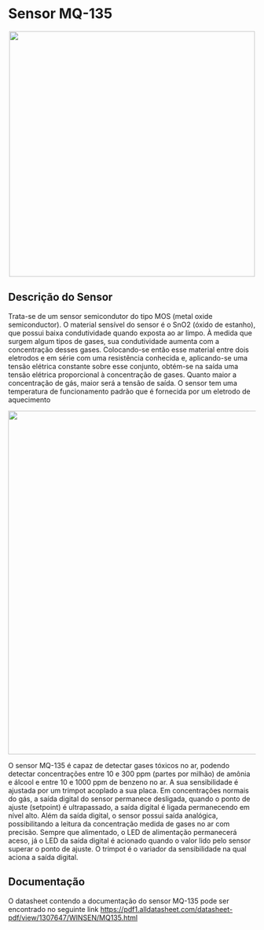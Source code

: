 # Sensor MQ-135

<div align="center">
<img src="https://user-images.githubusercontent.com/82607547/217625996-9c177883-c29c-4934-99b6-d2d57828031a.png" width="500" />
</div>


## Descrição do Sensor
Trata-se de um sensor semicondutor do tipo MOS (metal oxide semiconductor). O material sensível do sensor é o SnO2 (óxido de estanho), que possui baixa condutividade quando exposta ao ar limpo. À medida que surgem algum tipos de gases, sua condutividade aumenta com a concentração desses gases. Colocando-se então esse material entre dois eletrodos e em série com uma resistência conhecida e, aplicando-se uma tensão elétrica constante sobre esse conjunto, obtém-se na saída uma tensão elétrica proporcional à concentração de gases. Quanto maior a concentração de gás, maior será a tensão de saída. O sensor tem uma temperatura de funcionamento padrão que é fornecida por um eletrodo de aquecimento

<div align="center">
<img src="https://user-images.githubusercontent.com/82607547/217800135-6a3f9601-1a80-42e7-b663-99c64d0111f0.png" width="700" />
</div>

O sensor MQ-135 é capaz de detectar gases tóxicos no ar, podendo detectar concentrações entre 10 e 300 ppm (partes por milhão) de amônia e álcool e entre 10 e 1000 ppm de benzeno no ar. A sua sensibilidade é ajustada por um trimpot acoplado a sua placa. Em concentrações normais do gás, a saída digital do sensor permanece desligada, quando o ponto de ajuste (setpoint) é ultrapassado, a saída digital é ligada permanecendo em nível alto. Além da saída digital, o sensor possui saída analógica, possibilitando a leitura da concentração medida de gases no ar com precisão. Sempre que alimentado, o LED de alimentação permanecerá aceso, já o LED da saída digital é acionado quando o valor lido pelo sensor superar o ponto de ajuste. O trimpot é o variador da sensibilidade na qual aciona a saída digital.

## Documentação
O datasheet contendo a documentação do sensor MQ-135 pode ser encontrado no seguinte link <a>https://pdf1.alldatasheet.com/datasheet-pdf/view/1307647/WINSEN/MQ135.html</a>
